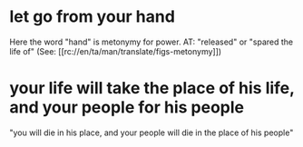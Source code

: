 # let go from your hand

Here the word "hand" is metonymy for power. AT: "released" or "spared the life of" (See: [[rc://en/ta/man/translate/figs-metonymy]])

# your life will take the place of his life, and your people for his people

"you will die in his place, and your people will die in the place of his people"

